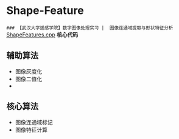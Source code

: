 # Shape-Feature
`### 【武汉大学遥感学院】数字图像处理实习 |  图像连通域提取与形状特征分析`  
 [ShapeFeatures.cpp](./ShapeFeatures.cpp) **核心代码**
## 辅助算法
- 图像灰度化  
- 图像二值化  
- 
## 核心算法
- 图像连通域标记
- 图像特征计算
